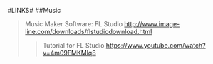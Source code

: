 #LINKS#
##Music
>Music Maker Software: FL Studio http://www.image-line.com/downloads/flstudiodownload.html
>
>>Tutorial for FL Studio https://www.youtube.com/watch?v=4m09FMKMlq8
